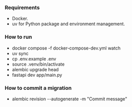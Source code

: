 ### Requirements
- Docker.
- uv for Python package and environment management.

### How to run
- docker compose -f docker-compose-dev.yml watch
- uv sync
- cp .env.example .env
- source .venv/bin/activate
- alembic upgrade head
- fastapi dev app/main.py

### How to commit a migration
- alembic revision --autogenerate -m "Commit message"
